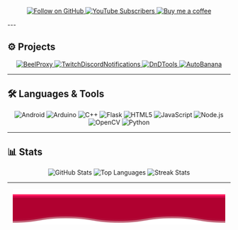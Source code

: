 <p align="center">
  <!-- GitHub follow badge -->
  <a href="https://github.com/Beelzebub2">
    <img
      src="https://img.shields.io/github/followers/Beelzebub2?label=Follow&style=flat-square&logo=github"
      alt="Follow on GitHub"
    />
  </a>
  <!-- YouTube subscribers badge (replace UCRAZ... with your actual channel ID) -->
  <a href="https://www.youtube.com/@beelzebub2">
    <img
      src="https://img.shields.io/youtube/channel/subscribers/UC-4csj4w3jjSfJDBlOfkfkg?label=YouTube&style=flat-square&logo=youtube"
      alt="YouTube Subscribers"
    />
  </a>
  <!-- Ko-fi badge -->
  <a href="https://ko-fi.com/beelzebub_uwu">
    <img
      src="https://img.shields.io/badge/Ko--fi-Support%20Me-FF5E5B?style=flat-square&logo=ko-fi"
      alt="Buy me a coffee"
    />
  </a>
</p>
---

## ⚙️ Projects

<div align="center">
  <a href="https://github.com/Beelzebub2/BeelProxy" title="Proxy Scraper">
    <img src="https://github-readme-stats-sigma-five.vercel.app/api/pin/?username=Beelzebub2&repo=BeelProxy&theme=react&border_radius=10" alt="BeelProxy" />
  </a>
  <a href="https://github.com/Beelzebub2/TwitchDiscordNotifications" title="Twitch→Discord Notifier">
    <img src="https://github-readme-stats-sigma-five.vercel.app/api/pin/?username=Beelzebub2&repo=TwitchDiscordNotifications&theme=react&border_radius=10" alt="TwitchDiscordNotifications" />
  </a>
  <a href="https://github.com/Beelzebub2/DnDTools" title="DnD Tools">
    <img src="https://github-readme-stats-sigma-five.vercel.app/api/pin/?username=Beelzebub2&repo=DnDTools&theme=react&border_radius=10" alt="DnDTools" />
  </a>
  <a href="https://github.com/Beelzebub2/AutoBanana" title="AutoBanana">
    <img src="https://github-readme-stats-sigma-five.vercel.app/api/pin/?username=Beelzebub2&repo=AutoBanana&theme=react&border_radius=10" alt="AutoBanana" />
  </a>
</div>

---

## 🛠️ Languages & Tools

<p align="center">
  <img alt="Android"          src="https://cdn.jsdelivr.net/gh/devicons/devicon/icons/android/android-original.svg"            width="40" height="40"/>
  <img alt="Arduino"          src="https://cdn.worldvectorlogo.com/logos/arduino-1.svg"                                     width="40" height="40"/>
  <img alt="C++"              src="https://cdn.jsdelivr.net/gh/devicons/devicon/icons/cplusplus/cplusplus-original.svg"    width="40" height="40"/>
  <img alt="Flask"            src="https://cdn.jsdelivr.net/gh/devicons/devicon/icons/flask/flask-original.svg"            width="40" height="40"/>
  <img alt="HTML5"            src="https://cdn.jsdelivr.net/gh/devicons/devicon/icons/html5/html5-original.svg"            width="40" height="40"/>
  <img alt="JavaScript"       src="https://cdn.jsdelivr.net/gh/devicons/devicon/icons/javascript/javascript-original.svg"    width="40" height="40"/>
  <img alt="Node.js"          src="https://cdn.jsdelivr.net/gh/devicons/devicon/icons/nodejs/nodejs-original.svg"          width="40" height="40"/>
  <img alt="OpenCV"           src="https://cdn.jsdelivr.net/gh/devicons/devicon/icons/opencv/opencv-original.svg"            width="40" height="40"/>
  <img alt="Python"           src="https://cdn.jsdelivr.net/gh/devicons/devicon/icons/python/python-original.svg"          width="40" height="40"/>
</p>

---

## 📊 Stats

<div align="center">
  <img src="https://github-readme-stats-sigma-five.vercel.app/api?username=Beelzebub2&show_icons=true&count_private=true&theme=react&border_radius=10"  alt="GitHub Stats" height="150"/>
  <img src="https://github-readme-stats-sigma-five.vercel.app/api/top-langs/?username=Beelzebub2&layout=compact&theme=react&border_radius=10" alt="Top Languages" height="150"/>
  <img src="https://github-readme-streak-stats.herokuapp.com?user=Beelzebub2&theme=react&border_radius=10" alt="Streak Stats" height="150"/>
</div>

---

<!-- START_SECTION:waka -->
<!--END_SECTION:waka-->

<p align="center">
  <img src="https://github.com/Beelzebub2/Beelzebub2/blob/main/bottom.svg" alt="Footer Graphic" style="transform: scaleY(-1);" />
</p>
